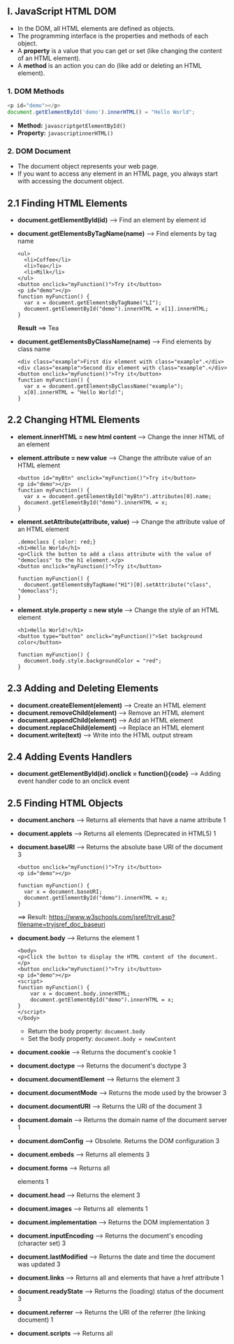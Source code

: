 ## I. JavaScript HTML DOM

  - In the DOM, all HTML elements are defined as objects.
  - The programming interface is the properties and methods of each object.
  - A **property** is a value that you can get or set (like changing the content of an HTML element).
  - A **method** is an action you can do (like add or deleting an HTML element).
   
### 1. DOM Methods

```javascript
<p id="demo"></p>
document.getElementById('demo').innerHTML() = "Hello World";
```
- **Method:**  ```javascriptgetElementById()```
- **Property:** ```javascriptinnerHTML()```

### 2. DOM Document

- The document object represents your web page.
- If you want to access any element in an HTML page, you always start with accessing the document object.

**2.1 Finding HTML Elements**
---

- **document.getElementById(id)** -->	Find an element by element id
- **document.getElementsByTagName(name)** -->	Find elements by tag name

    ```
    <ul>
      <li>Coffee</li>
      <li>Tea</li>
      <li>Milk</li>
    </ul>
    <button onclick="myFunction()">Try it</button>
    <p id="demo"></p>
    function myFunction() {
      var x = document.getElementsByTagName("LI");
      document.getElementById("demo").innerHTML = x[1].innerHTML;
    }
    ```
    **Result** ==> Tea
- **document.getElementsByClassName(name)** -->	Find elements by class name

  ```
  <div class="example">First div element with class="example".</div>
  <div class="example">Second div element with class="example".</div>
  <button onclick="myFunction()">Try it</button>
  function myFunction() {
    var x = document.getElementsByClassName("example");
    x[0].innerHTML = "Hello World!";
  }
  ```

**2.2 Changing HTML Elements**
---

- **element.innerHTML =  new html content** -->	Change the inner HTML of an element
- **element.attribute = new value** -->	Change the attribute value of an HTML element
  ```
  <button id="myBtn" onclick="myFunction()">Try it</button>
  <p id="demo"></p>
  function myFunction() {
    var x = document.getElementById("myBtn").attributes[0].name;
    document.getElementById("demo").innerHTML = x;
  }
  ```
- **element.setAttribute(attribute, value)** --> Change the attribute value of an HTML element

  ```
  .democlass { color: red;}
  <h1>Hello World</h1>
  <p>Click the button to add a class attribute with the value of "democlass" to the h1 element.</p>
  <button onclick="myFunction()">Try it</button>
  
  function myFunction() {
    document.getElementsByTagName("H1")[0].setAttribute("class", "democlass"); 
  }
  ```
- **element.style.property = new style** --> Change the style of an HTML element

  ```
  <h1>Hello World!</h1>
  <button type="button" onclick="myFunction()">Set background color</button>
  
  function myFunction() {
    document.body.style.backgroundColor = "red";
  }
  ```

**2.3 Adding and Deleting Elements**
---

- **document.createElement(element)** -->	Create an HTML element
- **document.removeChild(element)** -->	Remove an HTML element
- **document.appendChild(element)** -->	Add an HTML element
- **document.replaceChild(element)** -->	Replace an HTML element
- **document.write(text)** -->	Write into the HTML output stream

**2.4 Adding Events Handlers**
---

- **document.getElementById(id).onclick = function(){code}** --> Adding event handler code to an onclick event

**2.5 Finding HTML Objects**
---

- **document.anchors** -->	Returns all <a> elements that have a name attribute	1
- **document.applets** -->	Returns all <applet> elements (Deprecated in HTML5)	1
- **document.baseURI** -->	Returns the absolute base URI of the document	3
  
  ```
  <button onclick="myFunction()">Try it</button>
  <p id="demo"></p>
  ```
  
  ```
  function myFunction() {
    var x = document.baseURI;
    document.getElementById("demo").innerHTML = x;
  }
  ```
    ==> Result: https://www.w3schools.com/jsref/tryit.asp?filename=tryjsref_doc_baseuri
  
- **document.body** -->	Returns the <body> element	1
  
  ```
  <body>
  <p>Click the button to display the HTML content of the document.</p>
  <button onclick="myFunction()">Try it</button>
  <p id="demo"></p>
  <script>
  function myFunction() {
      var x = document.body.innerHTML;
      document.getElementById("demo").innerHTML = x;
  }
  </script>
  </body>
  ```
  - Return the body property: ```document.body```
  - Set the body property: ```document.body = newContent```

- **document.cookie** -->	Returns the document's cookie	1
- **document.doctype** -->	Returns the document's doctype	3
- **document.documentElement** -->	Returns the <html> element	3
- **document.documentMode** -->	Returns the mode used by the browser	3
- **document.documentURI** -->	Returns the URI of the document	3
- **document.domain** -->	Returns the domain name of the document server	1
- **document.domConfig** -->	Obsolete. Returns the DOM configuration	3
- **document.embeds** -->	Returns all <embed> elements	3
- **document.forms** -->	Returns all <form> elements	1
- **document.head** -->	Returns the <head> element	3
- **document.images** -->	Returns all <img> elements	1
- **document.implementation** -->	Returns the DOM implementation	3
- **document.inputEncoding** -->	Returns the document's encoding (character set)	3
- **document.lastModified** -->	Returns the date and time the document was updated	3
- **document.links** -->	Returns all <area> and <a> elements that have a href attribute	1
- **document.readyState** -->	Returns the (loading) status of the document	3
- **document.referrer** -->	Returns the URI of the referrer (the linking document)	1
- **document.scripts** -->	Returns all <script> elements	3
- **document.strictErrorChecking** -->	Returns if error checking is enforced	3
- **document.title** -->	Returns the <title> element	1
- **document.URL** -->	Returns the complete URL of the document

### 3. DOM Elements

```javascript
a
```

### 4. DOM - Changing HTML

```javascript
a
```

### 5. DOM - Changing CSS

```javascript
a
```

### 6. DOM Animation

```javascript
a
```

### 7. DOM Events

```javascript
a
```

### 8. DOM EventListener

```javascript
a
```

### 9. DOM Navigation

```javascript
a
```

### 10. DOM Elements (Nodes)

```javascript
a
```

### 11. DOM Collections

```javascript
a
```

### 12. DOM Node Lists

```javascript
a
```
